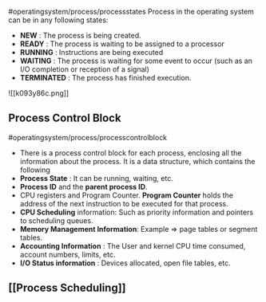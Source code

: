 #operatingsystem/process/processstates
Process in the operating system can be in any following states:
- **NEW** : The process is being created.
- **READY** : The process is waiting to be assigned to a processor
- **RUNNING** : Instructions are being executed
- **WAITING** : The process is waiting for some event to occur (such as an I/O completion or reception of a signal)
- **TERMINATED** : The process has finished execution.

![[k093y86c.png]]

## Process Control Block
#operatingsystem/process/processcontrolblock 
  - There is a process control block for each process, enclosing all the information about the process. It is a data structure, which contains the following
  - **Process State** : It can be running, waiting, etc.
  - **Process ID** and the **parent process ID**.
  - CPU registers and Program Counter. **Program Counter** holds the address of the next instruction to be executed for that process.
  - **CPU Scheduling** information:  Such as priority information and pointers to scheduling queues.
  - **Memory Management Information**: Example => page tables or segment tables.
  - **Accounting Information** : The User and kernel CPU time consumed, account numbers, limits, etc.
  - **I/O Status information** : Devices allocated, open file tables, etc.


## [[Process Scheduling]]


